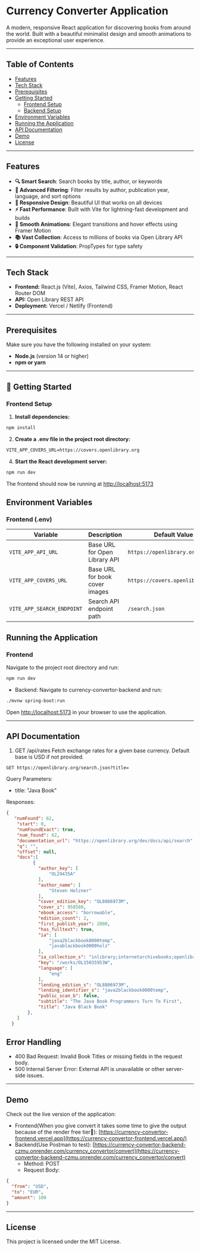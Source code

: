 
# Currency Converter Application  
A modern, responsive React application for discovering books from around the world. Built with a beautiful minimalist design and smooth animations to provide an exceptional user experience.

---

## Table of Contents  
- [Features](#features)  
- [Tech Stack](#tech-stack)  
- [Prerequisites](#prerequisites)  
- [Getting Started](#getting-started)  
  - [Frontend Setup](#frontend-setup)  
  - [Backend Setup](#backend-setup)  
- [Environment Variables](#environment-variables)  
- [Running the Application](#running-the-application)  
- [API Documentation](#api-documentation)  
- [Demo](#demo)  
- [License](#license)  

---

## Features  
- **🔍 Smart Search**: Search books by title, author, or keywords
- **🎯 Advanced Filtering**: Filter results by author, publication year, language, and sort options
- **📱 Responsive Design**: Beautiful UI that works on all devices
- **⚡ Fast Performance**: Built with Vite for lightning-fast development and builds
- **🎨 Smooth Animations**: Elegant transitions and hover effects using Framer Motion
- **📚 Vast Collection**: Access to millions of books via Open Library API
- **🔒 Component Validation**: PropTypes for type safety
 

---

## Tech Stack  
- **Frontend:** React.js (Vite), Axios, Tailwind CSS, Framer Motion, React Router DOM
- **API:** Open Library REST API
- **Deployment:** Vercel / Netlify (Frontend)

---

## Prerequisites  
Make sure you have the following installed on your system:  
- **Node.js** (version 14 or higher)
- **npm or yarn** 

---

## 🚀 Getting Started

### Frontend Setup

1. **Install dependencies:**
```bash
npm install
```

2. **Create a .env file in the project root directory:**
```VITE_APP_API_URL=https://openlibrary.org
VITE_APP_COVERS_URL=https://covers.openlibrary.org
```
4. **Start the React development server:**
```bash
npm run dev
```
The frontend should now be running at [ http://localhost:5173]( http://localhost:5173)



## Environment Variables

### Frontend (.env)
| Variable | Description | Default Value | Required |
|----------|-------------|---------------|----------|
| `VITE_APP_API_URL` | Base URL for Open Library API | `https://openlibrary.org` | Yes |
| `VITE_APP_COVERS_URL` | Base URL for book cover images | `https://covers.openlibrary.org` | Yes |
| `VITE_APP_SEARCH_ENDPOINT` | Search API endpoint path | `/search.json` | No |



## Running the Application

### Frontend
Navigate to the project root directory and run:
```bash
npm run dev
```
- Backend: Navigate to currency-convertor-backend and run:
```bash
./mvnw spring-boot:run
```
Open [http://localhost:5173](http://localhost:5173) in your browser to use the application.

---

## API Documentation

1. GET /api/rates
Fetch exchange rates for a given base currency. Default base is USD if not provided.
```
GET https://openlibrary.org/search.json?title=
```
Query Parameters:

- title: "Java Book"

Responses: 

```json
{
   "numFound": 62,
    "start": 0,
    "numFoundExact": true,
    "num_found": 62,
    "documentation_url": "https://openlibrary.org/dev/docs/api/search",
    "q": "",
    "offset": null,
    "docs":[
          {
            "author_key": [
                "OL29435A"
            ],
            "author_name": [
                "Steven Holzner"
            ],
            "cover_edition_key": "OL8806973M",
            "cover_i": 958580,
            "ebook_access": "borrowable",
            "edition_count": 2,
            "first_publish_year": 2000,
            "has_fulltext": true,
            "ia": [
                "java2blackbook0000temp",
                "javablackbook0000holz"
            ],
            "ia_collection_s": "inlibrary;internetarchivebooks;openlibrary-d-ol;printdisabled",
            "key": "/works/OL15035953W",
            "language": [
                "eng"
            ],
            "lending_edition_s": "OL8806973M",
            "lending_identifier_s": "java2blackbook0000temp",
            "public_scan_b": false,
            "subtitle": "The Java Book Programmers Turn To First",
            "title": "Java Black Book"
        },
    ]
  }

```

## Error Handling

- 400 Bad Request: Invalid Book Titles or missing fields in the request body.
- 500 Internal Server Error: External API is unavailable or other server-side issues.
  
---

## Demo
Check out the live version of the application:
- Frontend(When you give convert it takes some time to give the output because of the render free tier🫡): [https://currency-convertor-frontend.vercel.app](https://currency-convertor-frontend.vercel.app/)
- Backend(Use Postman to test): [https://currency-convertor-backend-czmu.onrender.com/currency_convertor/convert](https://currency-convertor-backend-czmu.onrender.com/currency_convertor/convert)
  - Method: POST
  - Request Body:
```json
{
  "from": "USD",
  "to": "EUR",
  "amount": 100
}
```

---

## License 
This project is licensed under the MIT License. 


